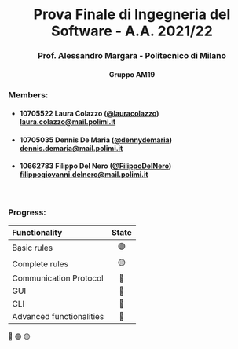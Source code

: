 <h1 align="center"> 
  Prova Finale di Ingegneria del Software - A.A. 2021/22
</h1>
<h3 align="center">
  Prof. Alessandro Margara - Politecnico di Milano
</h3>
<h4 align="center">
  Gruppo AM19
</h4>

### Members:
* #### 10705522     Laura Colazzo ([@lauracolazzo](https://github.com/lauracolazzo)) <br>laura.colazzo@mail.polimi.it
* #### 10705035     Dennis De Maria ([@dennydemaria](https://github.com/dennydemaria)) <br>dennis.demaria@mail.polimi.it
* #### 10662783     Filippo Del Nero ([@FilippoDelNero](https://github.com/FilippoDelNero)) <br>filippogiovanni.delnero@mail.polimi.it
<br>

### Progress:


| Functionality               |State                                        |
|:----------------------------|:-------------------------------------------:|
| Basic rules                 | 🟢 |
| Complete rules              | 🟡 |
| Communication Protocol      | 🔴 |
| GUI                         | 🔴 |
| CLI                         | 🔴 |
| Advanced functionalities    | 🔴 |


🔴
🟢
🟡
